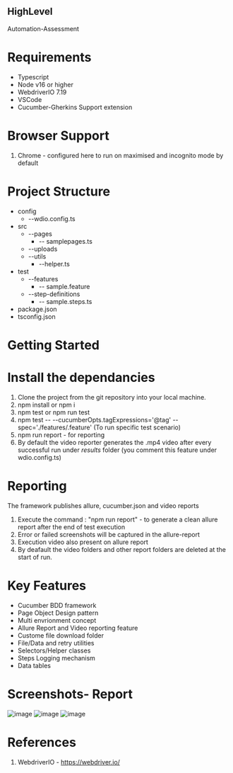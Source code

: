 ## HighLevel
Automation-Assessment

# Requirements
- Typescript 
- Node v16 or higher
- WebdriverIO 7.19
- VSCode 
- Cucumber-Gherkins Support extension

# Browser Support 
1. Chrome - configured here to run on maximised and incognito mode by default

# Project Structure
- config
  - --wdio.config.ts
- src
  - --pages
    - -- samplepages.ts
  - --uploads
  - --utils
    - --helper.ts
- test
  - --features
    - -- sample.feature
  - --step-definitions
    - -- sample.steps.ts
- package.json
- tsconfig.json

# Getting Started
# Install the dependancies
1. Clone the project from the git repository into your local machine.
2. npm install or npm i
3. npm test or npm run test
4. npm test -- --cucumberOpts.tagExpressions='@tag' --spec='./features/<featurefilename>.feature' (To run specific test scenario)
5. npm run report - for reporting
6. By default the video reporter generates the .mp4 video after every successful run under _results_ folder (you comment this feature under wdio.config.ts)

  
# Reporting
The framework publishes allure, cucumber.json and video reports
1. Execute the command : "npm run report"  - to generate a clean allure report after the end of test execution
2. Error or failed screenshots will be captured in the allure-report
3. Execution video also present on allure report
4. By deafault the video folders and other report folders are deleted at the start of run.

# Key Features
- Cucumber BDD framework
- Page Object Design pattern
- Multi envrionment concept
- Allure Report and Video reporting feature
- Custome file download folder
- File/Data and retry utilities
- Selectors/Helper classes
- Steps Logging mechanism
- Data tables

# Screenshots- Report
![image](https://user-images.githubusercontent.com/32395872/167259001-aeeba269-2486-4241-9513-6bf63f28ff39.png)
![image](https://user-images.githubusercontent.com/32395872/167259015-640e51ad-b264-42e3-8ac4-8af0875454c9.png)
![image](https://user-images.githubusercontent.com/32395872/167337835-525c46bb-3e96-4d18-bcfd-7c28d0e1fada.png)

  
# References
1. WebdriverIO - https://webdriver.io/

